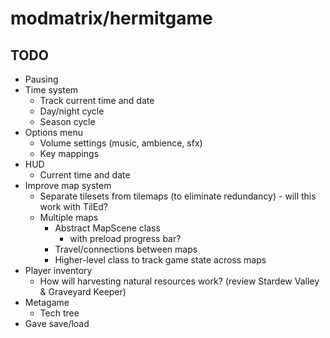 # modmatrix/hermitgame

## TODO

* Pausing
* Time system
  * Track current time and date
  * Day/night cycle
  * Season cycle
* Options menu
  * Volume settings (music, ambience, sfx)
  * Key mappings
* HUD
  * Current time and date
* Improve map system
  * Separate tilesets from tilemaps (to eliminate redundancy) - will this work with TilEd?
  * Multiple maps
    * Abstract MapScene class
      * with preload progress bar?
    * Travel/connections between maps
    * Higher-level class to track game state across maps
* Player inventory
  * How will harvesting natural resources work? (review Stardew Valley & Graveyard Keeper)
* Metagame
  * Tech tree
* Gave save/load
